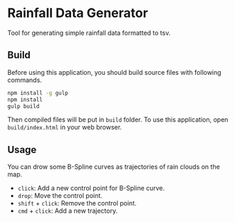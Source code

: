 Rainfall Data Generator
===
Tool for generating simple rainfall data formatted to tsv.

Build
---
Before using this application, you should build source files with following commands.
```sh
npm install -g gulp
npm install
gulp build
```

Then compiled files will be put in `build` folder.
To use this application, open `build/index.html` in your web browser.

Usage
---
You can drow some B-Spline curves as trajectories of rain clouds on the map.
- `click`: Add a new control point for B-Spline curve.
- `drop`: Move the control point.
- `shift` + `click`: Remove the control point.
- `cmd` + `click`: Add a new trajectory.
